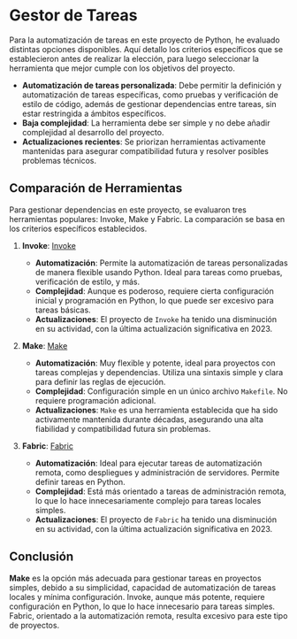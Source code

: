 # Gestor de Tareas

Para la automatización de tareas en este proyecto de Python, he evaluado distintas opciones disponibles.  Aquí detallo los criterios específicos que se establecieron antes de realizar la elección, para luego seleccionar la herramienta que mejor cumple con los objetivos del proyecto.  

- **Automatización de tareas personalizada**: Debe permitir la definición y automatización de tareas específicas, como pruebas y verificación de estilo de código, además de gestionar dependencias entre tareas, sin estar restringida a ámbitos específicos.   
- **Baja complejidad**: La herramienta debe ser simple y no debe añadir complejidad al desarrollo del proyecto. 
- **Actualizaciones recientes**: Se priorizan herramientas activamente mantenidas para asegurar compatibilidad futura y resolver posibles problemas técnicos.   

## Comparación de Herramientas

Para gestionar dependencias en este proyecto, se evaluaron tres herramientas populares: Invoke, Make y Fabric. La comparación se basa en los criterios específicos establecidos.

1. **Invoke**: 
   [Invoke](https://github.com/pyinvoke/invoke)  
   - **Automatización**: Permite la automatización de tareas personalizadas de manera flexible usando Python. Ideal para tareas como pruebas, verificación de estilo, y más.  
   - **Complejidad**: Aunque es poderoso, requiere cierta configuración inicial y programación en Python, lo que puede ser excesivo para tareas básicas. 
   - **Actualizaciones**: El proyecto de `Invoke` ha tenido una disminución en su actividad, con la última actualización significativa en 2023.  

2. **Make**: 
   [Make](https://github.com/mirror/make)  
   - **Automatización**: Muy flexible y potente, ideal para proyectos con tareas complejas y dependencias. Utiliza una sintaxis simple y clara para definir las reglas de ejecución.  
   - **Complejidad**: Configuración simple en un único archivo `Makefile`. No requiere programación adicional.  
   - **Actualizaciones**: `Make` es una herramienta establecida que ha sido activamente mantenida durante décadas, asegurando una alta fiabilidad y compatibilidad futura sin problemas.    

3. **Fabric**: 
   [Fabric](https://github.com/fabric/fabric)   
   - **Automatización**: Ideal para ejecutar tareas de automatización remota, como despliegues y administración de servidores. Permite definir tareas en Python.  
   - **Complejidad**: Está más orientado a tareas de administración remota, lo que lo hace innecesariamente complejo para tareas locales simples.  
   - **Actualizaciones**: El proyecto de `Fabric` ha tenido una disminución en su actividad, con la última actualización significativa en 2023.  
   
## Conclusión

**Make** es la opción más adecuada para gestionar tareas en proyectos simples, debido a su simplicidad, capacidad de automatización de tareas locales y mínima configuración. Invoke, aunque más potente, requiere configuración en Python, lo que lo hace innecesario para tareas simples. Fabric, orientado a la automatización remota, resulta excesivo para este tipo de proyectos.    